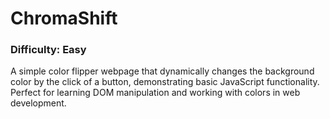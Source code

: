 # ChromaShift

### Difficulty: Easy
A simple color flipper webpage that dynamically changes the background color by the click of a button, demonstrating basic JavaScript functionality.  Perfect for learning DOM manipulation and working with colors in web development.
